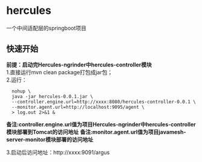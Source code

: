 # hercules
一个中间适配层的springboot项目
## 快速开始
  **前提：启动完Hercules-ngrinder中hercules-controller模块**  
  1.直接运行mvn clean package打包成jar包；  
  2.运行：
```
  nohup \
  java -jar hercules-0.0.1.jar \
  --controller.engine.url=http://xxxx:8080/hercules-controller-0.0.1 \
  --monitor.agent.url=http://localhost:9095/agent \
  > log.out 2>&1 &  
```
  **备注:controller.engine.url值为项目Hercules-ngrinder中hercules-controller模块部署到Tomcat的访问地址**
  **备注:monitor.agent.url值为项目javamesh-server-monitor模块部署的访问地址**

  3.启动后访问地址：http://xxxx:9091/argus

